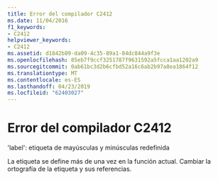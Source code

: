 ```yaml
---
title: Error del compilador C2412
ms.date: 11/04/2016
f1_keywords:
- C2412
helpviewer_keywords:
- C2412
ms.assetid: d1842b89-da09-4c35-89a1-84dc844a9f3e
ms.openlocfilehash: 85eb7f9ccf3251787f9631592a5fcca1aa1202a9
ms.sourcegitcommit: 0ab61bc3d2b6cfbd52a16c6ab2b97a8ea1864f12
ms.translationtype: MT
ms.contentlocale: es-ES
ms.lasthandoff: 04/23/2019
ms.locfileid: "62403027"
---
```

# <a name="compiler-error-c2412"></a>Error del compilador C2412

'label': etiqueta de mayúsculas y minúsculas redefinida

La etiqueta se define más de una vez en la función actual. Cambiar la ortografía de la etiqueta y sus referencias.